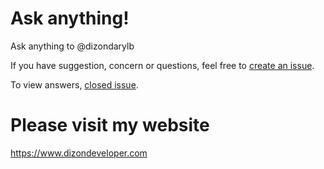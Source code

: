 # Ask anything!
Ask anything to @dizondarylb

If you have suggestion, concern or questions, feel free to <a href="https://github.com/dizondarylb/ask/issues/new">create an issue</a>.

To view answers, <a href="https://github.com/dizondarylb/ask/issues?q=is%3Aissue+is%3Aclosed">closed issue</a>.

# Please visit my website
<a href="https://www.dizondeveloper.com" target="_blank">https://www.dizondeveloper.com</a>
